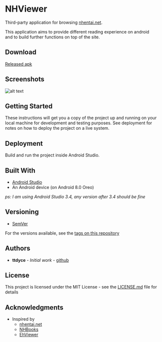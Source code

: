 # NHViewer

Third-party application for browsing [nhentai.net](https://nhentai.net). 

This application aims to provide different reading experience on android and to build further functions on top of the site. 

## Download
[Released apk](https://github.com/ttdyce/nhviewer/releases)

## Screenshots
![alt text](https://lh3.googleusercontent.com/wyO2MJtk1Uo_yqnpdQh77ZV7GEnfdbUMPXdzw0GjkrVLQ_B1g1-o3J7xCe-scoJ-NzKHBVXoSg-qtrb7Ww1-pv9aVB5pfkPL-lUZw5K2hj59SP5WG1mjDBu3f_tFWq5GrjomTcpy3-nkXOfqCRnwAp_4RiXDPkwDONS9cNH7hLSw7Xga7JHLr2NsSMLZmTaMRePvBFTcq206RTS83fUEs_C9jmco5j-NCpznaEnhzZjksM2uUjrgdwmmquO_Q1hG-pSjawPtRgpLF26QBqf0tAvVgFRosiTZiU27UYnUzfMjBs_knjsZl5Z-pbDg6M1TKoJA30K7eRiJHZaGJKcYR5N_V3rtCZO0B4JXjPfozLaQPas5A4pAJtbS1EqNoWIYQx32jVsILEcobFvh0EGvMx-pIBCO8C-KzqAs0NTyENb_bInNUTdGUBBxlpdl5tOZUPIbcR55TltNguxVajRqfcVqpZ1h-IscVGOWyEHupGiQnKZ5SAUZly0OP1oBbTUsPsFLPHAcX6U8VRSd_9DbJkqI2-R8LzH8X03S-IAX_E3W2817df8EVCWlLai8LIu9klKL-kfbanH10tj-tT4MJCVudbgZ1q6a0e_YG-8-wbnR-iEyRaeDev-GNFoNdizOnU4XZRjekDoQ1mElmmQ3SG1jqOCtJPVNROAsYnvBpcjGzfaV_53Ew5MOhQETh30JOwJ5fz5H34TFwd3Xqii7n2RCrg=w495-h990-no "UI Screenshot")

## Getting Started

These instructions will get you a copy of the project up and running on your local machine for development and testing purposes. See deployment for notes on how to deploy the project on a live system.

## Deployment

Build and run the project inside Android Studio. 

## Built With

* [Android Studio](https://developer.android.com/studio)
* An Android device (on Android 8.0 Oreo)

*ps: I am using Android Studio 3.4, any version after 3.4 should be fine*

## Versioning

* [SemVer](http://semver.org/)

For the versions available, see the [tags on this repository](https://github.com/your/project/tags)

## Authors

* **ttdyce** - *Initial work* - [github](https://github.com/ttdyce)


## License

This project is licensed under the MIT License - see the [LICENSE.md](LICENSE.md) file for details

## Acknowledgments

* Inspired by
  * [nhentai.net](https://nhentai.net)
  * [NHBooks](https://github.com/NHMoeDev/NHentai-android)
  * [EhViewer](https://github.com/seven332/EhViewer)
